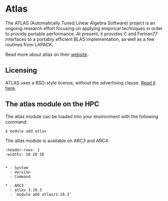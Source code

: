 # Atlas

The ATLAS (Automatically Tuned Linear Algebra Software) project is an ongoing research effort focusing on applying empirical techniques in order to provide portable performance. At present, it provides C and Fortran77 interfaces to a portably efficient BLAS implementation, as well as a few routines from LAPACK.



Read more about atlas on their [website](http://math-atlas.sourceforge.net/).





## Licensing 

ATLAS uses a BSD-style license, without the advertising clause. [Read it here](http://math-atlas.sourceforge.net/faq.html#license).



## The atlas module on the HPC

The atlas module can be loaded into your environment with the following command:

```bash
$ module add atlas
```

The atlas module is available on ARC3 and ARC4:

```{list-table}
:header-rows: 1
:widths: 10 20 10


* - System
  - Version
  - Command

* - ARC3
  - atlas 3.10.3
  - `module add atlas/3.10.3`

```